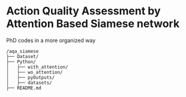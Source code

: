 # Action Quality Assessment by Attention Based Siamese network
PhD codes in a more organized way


```plaintext
/aqa_siamese
├── Dataset/
├── Python/
│   ├── with_attention/
│   ├── wo_attention/
│   ├── pyOutputs/
│   ├── datasets/
├── README.md
```
